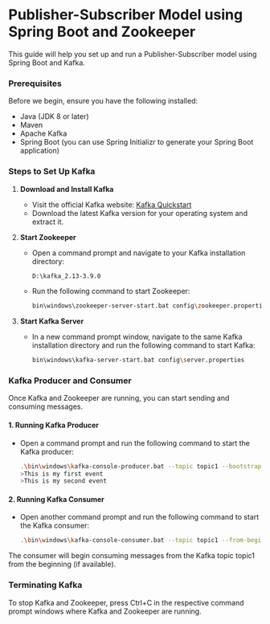 # Publisher-Subscriber Model using Spring Boot and Zookeeper

This guide will help you set up and run a Publisher-Subscriber model using Spring Boot and Kafka.

### Prerequisites

Before we begin, ensure you have the following installed:

- Java (JDK 8 or later)
- Maven
- Apache Kafka
- Spring Boot (you can use Spring Initializr to generate your Spring Boot application)

### Steps to Set Up Kafka

1. **Download and Install Kafka**
   - Visit the official Kafka website: [Kafka Quickstart](https://kafka.apache.org/quickstart)
   - Download the latest Kafka version for your operating system and extract it.

2. **Start Zookeeper**
   - Open a command prompt and navigate to your Kafka installation directory:
     ```sh
     D:\kafka_2.13-3.9.0
     ```
   - Run the following command to start Zookeeper:
     ```sh
     bin\windows\zookeeper-server-start.bat config\zookeeper.properties
     ```

3. **Start Kafka Server**
   - In a new command prompt window, navigate to the same Kafka installation directory and run the following command to start Kafka:
     ```sh
     bin\windows\kafka-server-start.bat config\server.properties
     ```

### Kafka Producer and Consumer

Once Kafka and Zookeeper are running, you can start sending and consuming messages.

#### 1. **Running Kafka Producer**

- Open a command prompt and run the following command to start the Kafka producer:
  ```sh
  .\bin\windows\kafka-console-producer.bat --topic topic1 --bootstrap-server localhost:9092
  >This is my first event
  >This is my second event


#### 2. **Running Kafka Consumer**

- Open another command prompt and run the following command to start the Kafka consumer:
  ```sh
  .\bin\windows\kafka-console-consumer.bat --topic topic1 --from-beginning --bootstrap-server localhost:9092
  
The consumer will begin consuming messages from the Kafka topic topic1 from the beginning (if available).

### **Terminating Kafka**
To stop Kafka and Zookeeper, press Ctrl+C in the respective command prompt windows where Kafka and Zookeeper are running.
